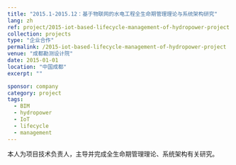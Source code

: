 ```yaml
---
title: "2015.1-2015.12：基于物联网的水电工程全生命期管理理论与系统架构研究"
lang: zh
ref: project/2015-iot-based-lifecycle-management-of-hydropower-project
collection: projects
type: "企业合作"
permalink: /2015-iot-based-lifecycle-management-of-hydropower-project
venue: "成都勘测设计院"
date: 2015-01-01
location: "中国成都"
excerpt: ""

sponsor: company
category: project
tags: 
  - BIM
  - hydropower
  - IoT
  - lifecycle
  - management
---
```


本人为项目技术负责人，主导并完成全生命期管理理论、系统架构有关研究。